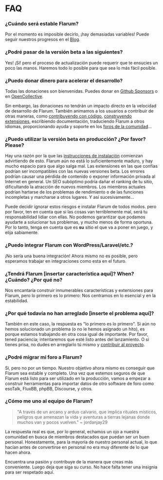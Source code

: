 # FAQ

### ¿Cuándo será estable Flarum?

Por el momento es imposible decirlo, ¡hay demasiadas variables! Puede seguir nuestros progresos en el [Blog](https://discuss.flarum.org/t/blog).

### ¿Podré pasar de la versión beta a las siguientes?

Yes! ¡Sí! pero el proceso de actualización puede requerir que te ensucies un poco las manos. Haremos todo lo posible para que sea lo más fácil posible.

### ¿Puedo donar dinero para acelerar el desarrollo?

Todas las donaciones son bienvenidas. Puedes donar en [Github Sponsors](https://github.com/sponsors/flarum) o en [OpenCollective](https://opencollective.com/flarum).

Sin embargo, las donaciones no tendrán un impacto directo en la velocidad de desarrollo de Flarum. También animamos a los usuarios a contribuir de otras maneras, como [contribuyendo con código](contributing.md), [construyendo extensiones](/extend/), escribiendo documentación, traduciendo Flarum a otros idiomas, proporcionando ayuda y soporte en los [foros de la comunidad](https://discuss.flarum.org/)...

### ¿Puedo utilizar la versión beta en producción? ¿Por favor? Please?

Hay una razón por la que las [instrucciones de instalación](install.md) comienzan advirtiendo de esto. Flarum aún no está lo suficientemente maduro, y hay mucho espacio para que algo salga mal. Las extensiones en las que confías podrían ser incompatibles con las nuevas versiones beta. Los errores podrían causar una pérdida de contenido o exponer información privada al Internet en general. Un SEO subóptimo podría dañar el ranking de tu sitio, dificultando la atracción de nuevos miembros. Los miembros actuales podrían hartarse de los problemas de rendimiento o de las funciones incompletas y marcharse a otros lugares. Y así sucesivamente...

Puede decidir ignorar estos riesgos e instalar Flarum de todos modos. pero por favor, ten en cuenta que si las cosas van terriblemente mal, será tu responsabilidad lidiar con ellas. No podemos garantizar que podamos ayudarte a solucionar tus problemas, y mucho menos de forma oportuna. Por lo tanto, tenga en cuenta que es **su** sitio el que va a poner en juego, y elija sabiamente.

### ¿Puedo integrar Flarum con WordPress/Laravel/etc.?

¡No sería una buena integración! Ahora mismo no es posible, pero esperamos trabajar en integraciones como esta en el futuro.

### ¿Tendrá Flarum [insertar característica aquí]? When? ¿Cuándo? ¿Por qué no?

Nos encantaría construir innumerables características y extensiones para Flarum, pero lo primero es lo primero: Nos centramos en lo esencial y en la estabilidad.

### ¿Por qué todavía no han arreglado [inserte el problema aquí]?

También en este caso, la respuesta es "lo primero es lo primero". Si aún no hemos solucionado un problema (o no le hemos asignado un hito), es porque estamos trabajando en otra cosa igual de importante. Por favor, tened paciencia; intentaremos que esté listo antes del lanzamiento. O si tienes prisa, no dudes en arreglarlo tú mismo y [contribuir al proyecto](contributing.md).

### ¿Podré migrar mi foro a Flarum?

Sí, pero no por un tiempo. Nuestro objetivo ahora mismo es conseguir que Flarum sea estable y completo. Una vez que estemos seguros de que Flarum está listo para ser utilizado en la producción, vamos a empezar a construir herramientas para importar datos de otro software de foro como esoTalk, FluxBB, phpBB, Discourse, y otros.

### ¿Cómo me uno al equipo de Flarum?

> "A través de un arcano y arduo calvario, que implica rituales místicos, peligros que amenazan la vida y aventuras a tierras lejanas donde muchos van y pocos vuelven." ~ jordanjay29

La respuesta real es que, por lo general, echamos un ojo a nuestra comunidad en busca de miembros destacados que puedan ser un buen personal. Honestamente, para la mayoría de nuestro personal actual, lo que hacían antes de convertirse en personal no era muy diferente de lo que hacen ahora.

Encuentra una pasión y contribuye de la manera que creas más conveniente. Luego deja que siga su curso. No hace falta tener una insignia para ser respetado aquí.